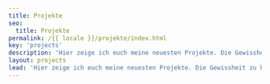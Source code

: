 ```yaml
---
title: Projekte
seo:
  title: Projekte
permalink: /{{ locale }}/projekte/index.html
key: 'projects'
description: 'Hier zeige ich euch meine neuesten Projekte. Die Gewissheit zu haben, dass meine Kunden dank ihrer neuen Websites erfolgreicher werden, ist großartig.'
layout: projects
lead: 'Hier zeige ich euch meine neuesten Projekte. Die Gewissheit zu haben, dass meine Kunden dank ihrer neuen Websites erfolgreicher werden, ist großartig!'
---
```

